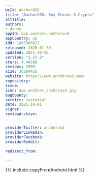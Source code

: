 ```yaml
---
wsId: AnchorUSD
title: "AnchorUSD: Buy Stocks & Crypto"
altTitle: 
authors:
- danny
appId: app.anchors.anchorusd
appCountry: us
idd: 1495986023
released: 2020-01-30
updated: 2021-10-26
version: "1.17.2"
stars: 4.40388
reviews: 4999
size: 36284416
website: https://www.anchorusd.com/
repository: 
issue: 
icon: app.anchors.anchorusd.jpg
bugbounty: 
verdict: custodial
date: 2021-10-01
signer: 
reviewArchive:


providerTwitter: anchorusd
providerLinkedIn: 
providerFacebook: 
providerReddit: 

redirect_from:

---
```


{% include copyFromAndroid.html %}
